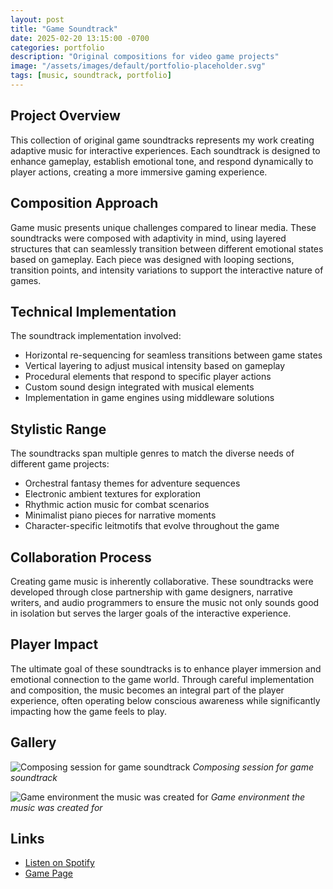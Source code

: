 ```yaml
---
layout: post
title: "Game Soundtrack"
date: 2025-02-20 13:15:00 -0700
categories: portfolio
description: "Original compositions for video game projects"
image: "/assets/images/default/portfolio-placeholder.svg"
tags: [music, soundtrack, portfolio]
---
```


## Project Overview

This collection of original game soundtracks represents my work creating adaptive music for interactive experiences. Each soundtrack is designed to enhance gameplay, establish emotional tone, and respond dynamically to player actions, creating a more immersive gaming experience.

## Composition Approach

Game music presents unique challenges compared to linear media. These soundtracks were composed with adaptivity in mind, using layered structures that can seamlessly transition between different emotional states based on gameplay. Each piece was designed with looping sections, transition points, and intensity variations to support the interactive nature of games.

## Technical Implementation

The soundtrack implementation involved:

- Horizontal re-sequencing for seamless transitions between game states
- Vertical layering to adjust musical intensity based on gameplay
- Procedural elements that respond to specific player actions
- Custom sound design integrated with musical elements
- Implementation in game engines using middleware solutions

## Stylistic Range

The soundtracks span multiple genres to match the diverse needs of different game projects:

- Orchestral fantasy themes for adventure sequences
- Electronic ambient textures for exploration
- Rhythmic action music for combat scenarios
- Minimalist piano pieces for narrative moments
- Character-specific leitmotifs that evolve throughout the game

## Collaboration Process

Creating game music is inherently collaborative. These soundtracks were developed through close partnership with game designers, narrative writers, and audio programmers to ensure the music not only sounds good in isolation but serves the larger goals of the interactive experience.

## Player Impact

The ultimate goal of these soundtracks is to enhance player immersion and emotional connection to the game world. Through careful implementation and composition, the music becomes an integral part of the player experience, often operating below conscious awareness while significantly impacting how the game feels to play.

## Gallery

![Composing session for game soundtrack](/assets/images/portfolio/music-2.jpg)
*Composing session for game soundtrack*

![Game environment the music was created for](/assets/images/portfolio/game-1.jpg)
*Game environment the music was created for*

## Links

- [Listen on Spotify](https://spotify.com/)
- [Game Page](#)
